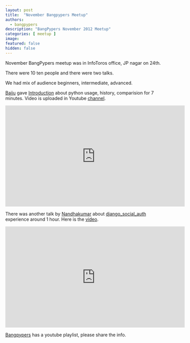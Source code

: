 ```yaml
---
layout: post
title:  "November Bangpypers Meetup"
authors: 
  - bangpypers
description: "BangPypers November 2012 Meetup"
categories: [ meetup ]
image: 
featured: false
hidden: false
---
```


November BangPypers meetup was in InfoToros office, JP nagar on 24th. 

There were 10 ten people and there were two talks.

We had mix of audience  beginners, intermediate, advanced. 

[Baiju][] gave [Introduction][] about python usage, history, comparision for 7 minutes. Video is uploaded in Youtube [channel][].


<iframe frameborder="0" allowfullscreen="" width="560" height="315" 
   src="https://www.youtube.com/embed/lING02S6AAc?wmode=transparent&showinfo=0&rel=0&autohide=1&autoplay=0"
   frameborder="0" allowfullscreen>
</iframe>
   
There was another talk by [Nandhakumar][] about [django_social_auth][] experience around 1 hour. Here is the [video][].


<iframe frameborder="0" width="560" height="315" allowfullscreen="" 
   src="https://www.youtube.com/embed/0ek8W2CfdAk?wmode=transparent&showinfo=0&rel=0&autohide=1&autoplay=0" frameborder="0" allowfullscreen>
</iframe>


[Bangpypers][]  has a youtube playlist, please share the info. 

[Baiju]: https://www.facebook.com/baijum
[Introduction]: http://www.youtube.com/watch?v=lING02S6AAc
[channel]: https://www.youtube.com/playlist?list=PL6GW05BfqWIfjFsoxJTnE4g7ddFkO5ZtG
[Nandhakumar]: https://www.meetup.com/BangPypers/members/57253672/
[django_social_auth]: https://pypi.python.org/pypi/django-social-auth 
[video]: https://www.youtube.com/watch?v=0ek8W2CfdAk&list=PL6GW05BfqWIfjFsoxJTnE4g7ddFkO5ZtG&index=2
[Bangpypers]: https://www.youtube.com/playlist?list=PL6GW05BfqWIfjFsoxJTnE4g7ddFkO5ZtG

